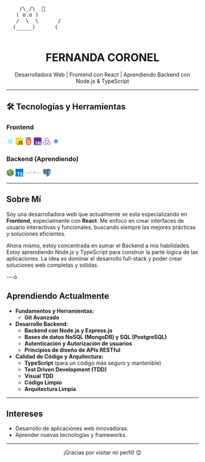 <p align="center">
<pre>
    /\_/\  💖
   ( o.o )
   /  \  \      / 
  (_____)      (
  </pre>
  <h1 align="center">FERNANDA CORONEL</h1>
  <p align="center">Desarrolladora Web | Frontend con React | Aprendiendo Backend con Node.js & TypeScript</p>
</p>

---

## 🛠 Tecnologías y Herramientas

### Frontend
<code><img height="20" src="https://raw.githubusercontent.com/github/explore/80688e429a7d4ef2fca1e82350fe8e3517d3494d/topics/react/react.png"></code>
<code><img height="20" src="https://raw.githubusercontent.com/github/explore/80688e429a7d4ef2fca1e82350fe8e3517d3494d/topics/javascript/javascript.png"></code>
<code><img height="20" src="https://raw.githubusercontent.com/github/explore/80688e429a7d4ef2fca1e82350fe8e3517d3494d/topics/html/html.png"></code>
<code><img height="20" src="https://raw.githubusercontent.com/github/explore/80688e429a7d4ef2fca1e82350fe8e3517d3494d/topics/css/css.png"></code>
<code><img height="20" src="https://raw.githubusercontent.com/github/explore/80688e429a7d4ef2fca1e82350fe8e3517d3494d/topics/redux/redux.png"></code>
<code><img height="20" src="https://raw.githubusercontent.com/github/explore/80688e429a7d4ef2fca1e82350fe8e3517d3494d/topics/webpack/webpack.png"></code>


### Backend (Aprendiendo)
<code><img height="20" src="https://raw.githubusercontent.com/github/explore/80688e429a7d4ef2fca1e82350fe8e3517d3494d/topics/nodejs/nodejs.png"></code>
<code><img height="20" src="https://raw.githubusercontent.com/github/explore/80688e429a7d4ef2fca1e82350fe8e3517d3494d/topics/typescript/typescript.png"></code>
<code><img height="20" src="https://raw.githubusercontent.com/github/explore/80688e429a7d4ef2fca1e82350fe8e3517d3494d/topics/express/express.png"></code>
<code><img height="20" src="https://raw.githubusercontent.com/github/explore/80688e429a7d4ef2fca1e82350fe8e3517d3494d/topics/mongodb/mongodb.png"></code>
<code><img height="20" src="https://raw.githubusercontent.com/github/explore/80688e429a7d4ef2fca1e82350fe8e3517d3494d/topics/postgresql/postgresql.png"></code>

---

##  Sobre Mí

Soy una desarrolladora web que actualmente se esta especializando en **Frontend**, especialmente con **React**. Me enfoco en crear interfaces de usuario interactivas y funcionales, buscando siempre las mejores prácticas y soluciones eficientes.

Ahora mismo, estoy concentrada en sumar el Backend a mis habilidades. Estoy aprendiendo Node.js y TypeScript para construir la parte lógica de las aplicaciones. La idea es dominar el desarrollo full-stack y poder crear soluciones web completas y sólidas.

---ó

## Aprendiendo Actualmente

* **Fundamentos y Herramientas:**
    * **Git Avanzado**
* **Desarrollo Backend:**
    * **Backend con Node.js y Express.js**
    * **Bases de datos NoSQL (MongoDB) y SQL (PostgreSQL)**
    * **Autenticación y Autorización de usuarios**
    * **Principios de diseño de APIs RESTful**
* **Calidad de Código y Arquitectura:**
    * **TypeScript** (para un código más seguro y mantenible)
    * **Test Driven Development (TDD)**
    * **Visual TDD**
    * **Código Limpio**
    * **Arquitectura Limpia**

---

##  Intereses

* Desarrollo de aplicaciones web innovadoras.
* Aprender nuevas tecnologías y frameworks.
---


<p align="center">¡Gracias por visitar mi perfil! 😊</p>
